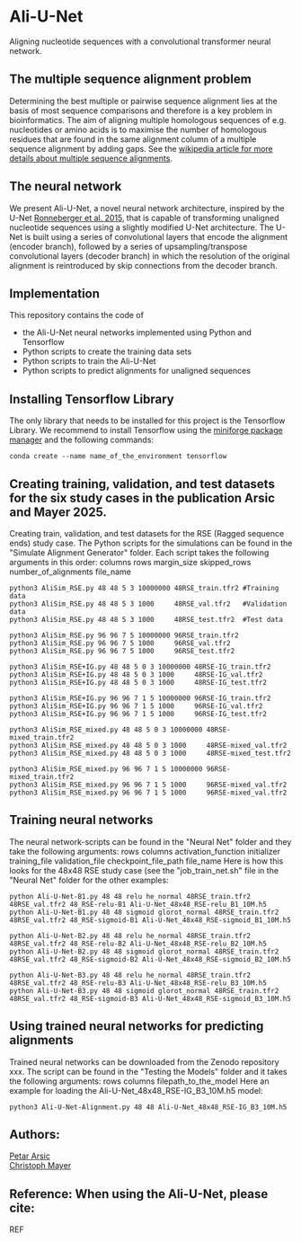 # Ali-U-Net
Aligning nucleotide sequences with a convolutional transformer neural network.

## The multiple sequence alignment problem
Determining the best multiple or pairwise sequence alignment lies at the basis of most sequence comparisons and therefore is a key problem in bioinformatics. The aim of aligning multiple homologous sequences of e.g. nucleotides or amino acids is to maximise the number of homologous residues that are found in the same alignment column of a multiple sequence alignment by adding gaps. See the [wikipedia article for more details about multiple sequence alignments](https://en.wikipedia.org/wiki/Multiple_sequence_alignment).

## The neural network
We present Ali-U-Net, a novel neural network architecture, inspired by the U-Net [Ronneberger et al. 2015](http://arxiv.org/abs/1505.04597), that is capable of transforming unaligned nucleotide sequences using a slightly modified U-Net architecture. The U-Net is built using a series of convolutional layers that encode the alignment (encoder branch), followed by a series of upsampling/transpose convolutional layers (decoder branch) in which the resolution of the original alignment is reintroduced by skip connections from the decoder branch. 

## Implementation
This repository contains the code of 
- the Ali-U-Net neural networks implemented using Python and Tensorflow
- Python scripts to create the training data sets
- Python scripts to train the Ali-U-Net
- Python scripts to predict alignments for unaligned sequences

## Installing Tensorflow Library
The only library that needs to be installed for this project is the Tensorflow Library.
We recommend to install Tensorflow using the [miniforge package manager](https://github.com/conda-forge/miniforge)
and the following commands:
```
conda create --name name_of_the_environment tensorflow
```

## Creating training, validation, and test datasets for the six study cases in the publication Arsic and Mayer 2025.
Creating train, validation, and test datasets for the RSE (Ragged sequence ends) study case.
The Python scripts for the simulations can be found in the "Simulate Alignment Generator" folder. Each script takes the following arguments in this order:
columns rows margin_size skipped_rows number_of_alignments file_name
```
python3 AliSim_RSE.py 48 48 5 3 10000000 48RSE_train.tfr2 #Training data
python3 AliSim_RSE.py 48 48 5 3 1000     48RSE_val.tfr2   #Validation data
python3 AliSim_RSE.py 48 48 5 3 1000     48RSE_test.tfr2  #Test data

python3 AliSim_RSE.py 96 96 7 5 10000000 96RSE_train.tfr2
python3 AliSim_RSE.py 96 96 7 5 1000     96RSE_val.tfr2
python3 AliSim_RSE.py 96 96 7 5 1000     96RSE_test.tfr2

python3 AliSim_RSE+IG.py 48 48 5 0 3 10000000 48RSE-IG_train.tfr2
python3 AliSim_RSE+IG.py 48 48 5 0 3 1000     48RSE-IG_val.tfr2
python3 AliSim_RSE+IG.py 48 48 5 0 3 1000     48RSE-IG_test.tfr2

python3 AliSim_RSE+IG.py 96 96 7 1 5 10000000 96RSE-IG_train.tfr2
python3 AliSim_RSE+IG.py 96 96 7 1 5 1000     96RSE-IG_val.tfr2
python3 AliSim_RSE+IG.py 96 96 7 1 5 1000     96RSE-IG_test.tfr2

python3 AliSim_RSE_mixed.py 48 48 5 0 3 10000000 48RSE-mixed_train.tfr2
python3 AliSim_RSE_mixed.py 48 48 5 0 3 1000     48RSE-mixed_val.tfr2
python3 AliSim_RSE_mixed.py 48 48 5 0 3 1000     48RSE-mixed_test.tfr2

python3 AliSim_RSE_mixed.py 96 96 7 1 5 10000000 96RSE-mixed_train.tfr2
python3 AliSim_RSE_mixed.py 96 96 7 1 5 1000     96RSE-mixed_val.tfr2
python3 AliSim_RSE_mixed.py 96 96 7 1 5 1000     96RSE-mixed_val.tfr2
```

## Training neural networks
The neural network-scripts can be found in the "Neural Net" folder and they take the following arguments:
rows columns activation_function initializer training_file validation_file checkpoint_file_path file_name
Here is how this looks for the 48x48 RSE study case (see the "job_train_net.sh" file in the "Neural Net" folder for the other examples:
```
python Ali-U-Net-B1.py 48 48 relu he_normal 48RSE_train.tfr2 48RSE_val.tfr2 48_RSE-relu-B1 Ali-U-Net_48x48_RSE-relu_B1_10M.h5
python Ali-U-Net-B1.py 48 48 sigmoid glorot_normal 48RSE_train.tfr2 48RSE_val.tfr2 48_RSE-sigmoid-B1 Ali-U-Net_48x48_RSE-sigmoid_B1_10M.h5

python Ali-U-Net-B2.py 48 48 relu he_normal 48RSE_train.tfr2 48RSE_val.tfr2 48_RSE-relu-B2 Ali-U-Net_48x48_RSE-relu_B2_10M.h5
python Ali-U-Net-B2.py 48 48 sigmoid glorot_normal 48RSE_train.tfr2 48RSE_val.tfr2 48_RSE-sigmoid-B2 Ali-U-Net_48x48_RSE-sigmoid_B2_10M.h5

python Ali-U-Net-B3.py 48 48 relu he_normal 48RSE_train.tfr2 48RSE_val.tfr2 48_RSE-relu-B3 Ali-U-Net_48x48_RSE-relu_B3_10M.h5
python Ali-U-Net-B3.py 48 48 sigmoid glorot_normal 48RSE_train.tfr2 48RSE_val.tfr2 48_RSE-sigmoid-B3 Ali-U-Net_48x48_RSE-sigmoid_B3_10M.h5
```

## Using trained neural networks for predicting alignments
Trained neural networks can be downloaded from the Zenodo repository xxx.
The script can be found in the "Testing the Models" folder and it takes the following arguments:
rows columns filepath_to_the_model
Here an example for loading the Ali-U-Net_48x48_RSE-IG_B3_10M.h5 model:
```
python3 Ali-U-Net-Alignment.py 48 48 Ali-U-Net_48x48_RSE-IG_B3_10M.h5
```

## Authors:
[Petar Arsic](https://bonn.leibniz-lib.de/de/forschung)\
[Christoph Mayer](https://leibniz-lib.de/de/ueber-das-lib/mitarbeitende/christoph-mayer.html)

## Reference: When using the Ali-U-Net, please cite:
REF


